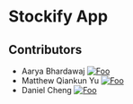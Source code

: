 # Stockify App

## Contributors
- Aarya Bhardawaj [![Foo](https://img.shields.io/badge/github-%23121011.svg?style=for-the-badge&logo=github&logoColor=white)](https://github.com/AaryaB04) 
- Matthew Qiankun Yu [![Foo](https://img.shields.io/badge/github-%23121011.svg?style=for-the-badge&logo=github&logoColor=white)](https://github.com/MatthewQiankunYu)
- Daniel Cheng [![Foo](https://img.shields.io/badge/github-%23121011.svg?style=for-the-badge&logo=github&logoColor=white)](https://github.com/Daniel12581)
